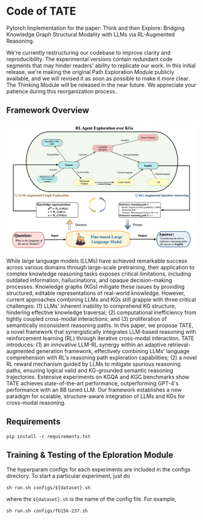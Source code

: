 # Code of TATE

Pytorch Implementation for the paper: Think and then Explore: Bridging Knowledge Graph Structural Modality with LLMs via RL-Augmented Reasoning.

We're currently restructuring our codebase to improve clarity and reproducibility. The experimental versions contain redundant code segments that may hinder readers' ability to replicate our work. In this initial release, we're making the original Path Exploration Module publicly available, and we will revised it as soon as possible to make it more clear. The Thinking Module will be released in the near future. We appreciate your patience during this reorganization process.

## Framework Overview
<p align="center">
<img  src="framework_TATE.png" align=center>
</p>

While large language models (LLMs) have achieved remarkable success across various domains through large-scale pretraining, their application to complex knowledge reasoning tasks exposes critical limitations, including outdated information, hallucinations, and opaque decision-making processes. Knowledge graphs (KGs) mitigate these issues by providing structured, editable representations of real-world knowledge. However, current approaches combining LLMs and KGs still grapple with three critical challenges:  (1) LLMs' inherent inability to comprehend KG structure, hindering effective knowledge traversal; (2) computational inefficiency from tightly coupled cross-modal interactions; and (3) proliferation of semantically inconsistent reasoning paths. In this paper, we propose TATE, a novel framework that synergistically integrates LLM-based reasoning with reinforcement learning (RL) through iterative cross-modal interaction. TATE introduces: (1) an innovative LLM-RL synergy within an adaptive retrieval-augmented generation framework, effectively combining LLMs' language comprehension with RL's reasoning path exploration capabilities; (2) a novel RL reward mechanism guided by LLMs to mitigate spurious reasoning paths, ensuring logical valid and KG-grounded semantic reasoning trajectories. Extensive experiments on KGQA and KGC benchmarks show TATE achieves state-of-the-art performance, outperforming GPT-4's performance with an 8B tuned LLM. Our framework establishes a new paradigm for scalable, structure-aware integration of LLMs and KGs for cross-modal reasoning.

## Requirements
<!-- To install the various python dependencies (including pytorch) -->
```
pip install -r requirements.txt
```


## Training & Testing of the Eploration Module
The hyperparam configs for each experiments are included in the configs directory. To start a particular experiment, just do
```
sh run.sh configs/${dataset}.sh
```
where the `${dataset}.sh` is the name of the config file. For example, 
```
sh run.sh configs/fb15k-237.sh
```

